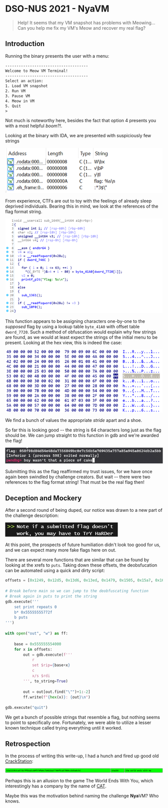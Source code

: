 # DSO-NUS 2021 - NyaVM

> Help! It seems that my VM snapshot has problems with Meowing...
> Can you help me fix my VM's Meow and recover my real flag?

## Introduction

Running the binary presents the user with a menu:

```
-------------------------------------
Welcome to Meow VM Terminal!
-------------------------------------
Select an action:
1. Load VM snapshot
2. Run VM
3. Pause VM
4. Meow in VM
5. Quit
>
```

Not much is noteworthy here, besides the fact that option 4 presents you with a most helpful *boom?!*.

Looking at the binary with IDA, we are presented with suspiciously few strings

![strings](strings.png)

From experience, CTFs are out to toy with the feelings of already sleep deprived individuals. Bearing this in mind, we look at the references of the flag format string.

![pain](pain.png)

This function appears to be assigning characters one-by-one to the *supposed* flag by using a lookup table `byte_41A0` with offset table `dword_7720`. Such a method of obfuscation would explain why few strings are found, as we would at least expect the strings of the initial menu to be present. Looking at the hex view, this is indeed the case:

![shoe](shoe.png)

We find a bunch of values the appropriate *stride* apart and a shoe.

So far this is looking good -- the string is 64 characters long just as the flag should be. We can jump straight to this function in gdb and we're awarded the flag!

![deception](deception.png)

Submitting this as the flag reaffirmed my trust issues, for we have once again been swindled by challenge creators. But wait -- there were two references to the flag format string! That must be the real flag then!

## Deception and Mockery

After a second round of being duped, our notice was drawn to a new part of the challenge description:

![mockery](mockery.png)

At this point, the prospects of future humiliation didn't look too good for us, and we can expect many more fake flags here on out.

There are several more functions that are similar that can be found by looking at the xrefs to `puts`. Taking down these offsets, the deobsfucation can be automated using a quick and dirty script:

```python
offsets = [0x1249, 0x12d5, 0x13d6, 0x13ed, 0x1479, 0x1505, 0x15a7, 0x16f7, 0x1799, 0x18e9, 0x198b, 0x1a42, 0x1ace, 0x1b75, 0x1c1c, 0x1cc3, 0x1d6a, 0x1e11, 0x1eb8, 0x1f5f, 0x2006, 0x20ad, 0x2154, 0x21fb, 0x22a2, 0x2349, 0x23f0, 0x2497, 0x253e, 0x25e5, 0x273f, 0x27e6, 0x288d]

# Break before main so we can jump to the deobfuscating function
# Break again in puts to print the string
gdb.execute('''
    set print repeats 0
    b* 0x55555555772f
    b puts
''')

with open("out", "w") as ff:

    base = 0x555555554000
    for x in offsets:
        out = gdb.execute(f'''
            r
            set $rip={base+x}
            c
            x/s $rdi
        ''', to_string=True)

        out = out[out.find("\"")+1:-2]
        ff.write(f"{hex(x)}: {out}\n")

gdb.execute("quit")
```

We get a bunch of possible strings that resemble a flag, but nothing seems to point to specifically one. Fortunately, we were able to utilize a lesser known technique called trying everything until it worked.

## Retrospection

In the process of writing this write-up, I had a hunch and fired up good old [CrackStation](https://crackstation.net/):

![meow](meow.png)

Perhaps this is an allusion to the game The World Ends With You, which interestingly has a company by the name of [CAT](https://twewy.fandom.com/wiki/CAT). 

Maybe this was the motivation behind naming the challenge **Nya**VM? Who knows.

